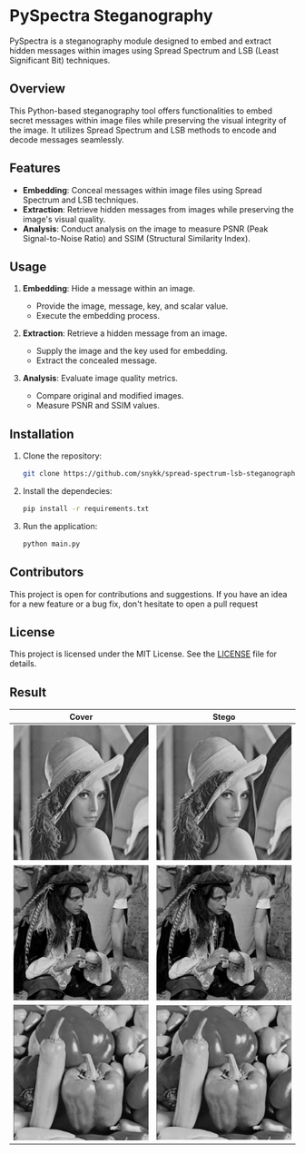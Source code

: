 # PySpectra Steganography

PySpectra is a steganography module designed to embed and extract hidden messages within images using Spread Spectrum and LSB (Least Significant Bit) techniques.

## Overview

This Python-based steganography tool offers functionalities to embed secret messages within image files while preserving the visual integrity of the image. It utilizes Spread Spectrum and LSB methods to encode and decode messages seamlessly.

## Features

- **Embedding**: Conceal messages within image files using Spread Spectrum and LSB techniques.
- **Extraction**: Retrieve hidden messages from images while preserving the image's visual quality.
- **Analysis**: Conduct analysis on the image to measure PSNR (Peak Signal-to-Noise Ratio) and SSIM (Structural Similarity Index).

## Usage

1. **Embedding**: Hide a message within an image.
   - Provide the image, message, key, and scalar value.
   - Execute the embedding process.

2. **Extraction**: Retrieve a hidden message from an image.
   - Supply the image and the key used for embedding.
   - Extract the concealed message.

3. **Analysis**: Evaluate image quality metrics.
   - Compare original and modified images.
   - Measure PSNR and SSIM values.

## Installation

1. Clone the repository:

   ```sh 
   git clone https://github.com/snykk/spread-spectrum-lsb-steganography.git
   ```
2. Install the dependecies:
    ```sh
    pip install -r requirements.txt
    ```
3. Run the application:
    ```sh
    python main.py
    ```

## Contributors
This project is open for contributions and suggestions. If you have an idea for a new feature or a bug fix, don't hesitate to open a pull request

## License
This project is licensed under the MIT License. See the [LICENSE](https://github.com/snykk/spread-spectrum-lsb-steganography/blob/master/LICENSE) file for details.

## Result

| Cover | Stego |
|---|---|
| ![lenna-cover](assets/lenna.bmp) | ![lenna-stego](outputs/stego2.bmp) |
| ![lenna-cover](assets/man.bmp) | ![lenna-stego](outputs/stego.bmp) |
| ![lenna-cover](assets/pepper.bmp) | ![lenna-stego](outputs/stego3.bmp) |
